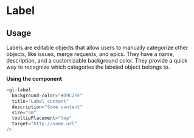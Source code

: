# Label

<!-- STORY -->
## Usage
Labels are editable objects that allow users to manually categorize other objects, like issues, merge requests, and epics. They have a name, description, and a customizable background color. They provide a quick way to recognize which categories the labeled object belongs to.

**Using the component**
~~~js
<gl-label
  background-color="#D9C2EE"
  title="Label content"
  description="Some content"
  size="sm"
  tooltipPlacement="top"
  target="http://some.url"
/>
~~~
